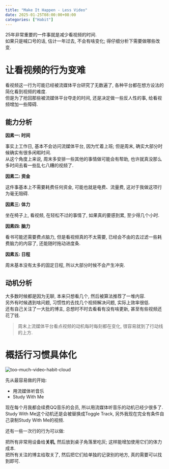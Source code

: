 ```yaml
---
title: "Make It Happen - Less Video"
date: 2025-01-25T08:00:00+08:00
categories: ["Habit"]
---
```


25年非常重要的一件事就是减少看视频的时间.\
如果只是喊口号的话, 估计一年过去, 不会有啥变化; 得仔细分析下需要做哪些改变.

<!--more-->

# 让看视频的行为变难

看视频这一行为可能已经被流媒体平台研究了无数遍了, 各种平台都在想方设法的简化看到视频的难度.\
但是为了抢回那些被流媒体平台夺走的时间, 还是决定做一些反人性的事, 给看视频增加一些障碍.

## 能力分析

**因素一: 时间**

事实上工作日, 基本不会访问流媒体平台, 因为忙着上班; 但是周末, 确实大部分时候确实有很多闲暇时间.\
从这个角度上来说, 周末多安排一些其他的事情做可能会有帮助, 也许就真没那么多时间去看一些乱七八糟的视频了.

**因素二: 资金**

这件事基本上不需要耗费任何资金, 可能也就是电费、流量费, 这对于我做这项行为毫无阻碍.

**因素三: 体力**

坐在椅子上, 看视频, 在轻松不过的事情了, 如果真的要感到累, 至少得几个小时.

**因素四: 脑力**

看书可能还需要费点脑力, 但是看视频真的不太需要, 已经会不由的去过滤一些耗费脑力的内容了, 还能随时拖动进度条.

**因素五: 日程**

周末基本没有太多的固定日程, 所以大部分时候不会产生冲突.

## 动机分析

大多数时候都是因为无聊, 本来只想看几个, 然后被算法推荐了一堆内容.\
另外有时候遇到啥问题, 习惯性的去找几个视频解决问题, 实际上效率很低.\
还有自己关注了一大批的博主, 总想时不时去看看有没有啥更新, 甚至有些视频还花了钱.

> 周末上流媒体平台看点视频的动机每时每刻都在变化, 很容易就到了行动线的上方.

# 概括行习惯具体化

![too-much-video-habit-cloud](https://dl.axlis.cn/blog/daily/too-much-video-habit-cloud.svg)

先从最容易做的开始:

* 用流媒体听音乐
* Study With Me

现在每个月我都会续费QQ音乐的会员, 所以用流媒体听音乐的动机已经少很多了.\
Study With Me这个动机还是会被替换成Toggle Track, 另外我现在完全有条件自己录制Study With Me的视频.

还有一些一次行的行为可以做:

把所有非常用设备给**关机**, 然后放到桌子角落里吃灰; 这样能增加使用它们的体力成本.\
把所有关注的博主给取关了, 然后把它们给单独的记录别的地方, 真的需要可以找到即可.